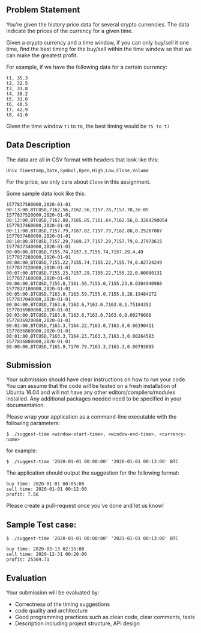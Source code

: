 ## Problem Statement

You're given the history price data for several crypto currencies.
The data indicate the prices of the currency for a given time.

Given a crypto currency and a time window, if you can only buy/sell it one time,
find the best timing for the buy/sell within the time window so that we can make the greatest profit.

For example, if we have the following data for a certain currency:

```
t1, 35.3
t2, 32.5
t3, 33.8
t4, 38.2
t5, 31.0
t6, 40.5
t7, 42.9
t8, 41.0
```

Given the time window `t1` to `t8`, the best timing would be `t5 to t7`

## Data Description

The data are all in CSV format with headers that look like this:

```
Unix Timestamp,Date,Symbol,Open,High,Low,Close,Volume
```

For the price, we only care about `Close` in this assignment.

Some sample data look like this:

```
1577837580000,2020-01-01 00:13:00,BTCUSD,7162.56,7162.56,7157.78,7157.78,3e-05
1577837520000,2020-01-01 00:12:00,BTCUSD,7162.88,7165.85,7161.64,7162.56,0.3269290054
1577837460000,2020-01-01 00:11:00,BTCUSD,7157.79,7167.82,7157.79,7162.88,0.25267007
1577837400000,2020-01-01 00:10:00,BTCUSD,7157.29,7169.27,7157.29,7157.79,0.27973615
1577837340000,2020-01-01 00:09:00,BTCUSD,7155.74,7157.3,7155.74,7157.29,4.49
1577837280000,2020-01-01 00:08:00,BTCUSD,7155.22,7155.74,7155.22,7155.74,0.02724249
1577837220000,2020-01-01 00:07:00,BTCUSD,7155.23,7157.29,7155.22,7155.22,0.00080131
1577837160000,2020-01-01 00:06:00,BTCUSD,7155.0,7161.56,7155.0,7155.23,0.0304940988
1577837100000,2020-01-01 00:05:00,BTCUSD,7163.0,7163.59,7155.0,7155.0,28.19484272
1577837040000,2020-01-01 00:04:00,BTCUSD,7163.6,7163.6,7163.0,7163.0,1.75184352
1577836980000,2020-01-01 00:03:00,BTCUSD,7163.0,7163.6,7163.0,7163.6,0.00270608
1577836920000,2020-01-01 00:02:00,BTCUSD,7163.3,7164.22,7163.0,7163.0,0.06390411
1577836860000,2020-01-01 00:01:00,BTCUSD,7163.3,7164.23,7163.3,7163.3,0.00264583
1577836800000,2020-01-01 00:00:00,BTCUSD,7165.9,7170.79,7163.3,7163.3,0.00793095
```

## Submission

Your submission should have clear instructions on how to run your code.
You can assume that the code will be tested on a fresh installation of Ubuntu 16.04 and will not have any other editors/compilers/modules installed.
Any additional packages needed need to be specified in your documentation.

Please wrap your application as a command-line executable with the following parameters:

```
$ ./suggest-time <window-start-time>, <window-end-time>, <currency-name>
```

for example:

```
$ ./suggest-time '2020-01-01 00:00:00' '2020-01-01 00:13:00' BTC
```

The application should output the suggestion for the following format:

```
buy time: 2020-01-01 00:05:00
sell time: 2020-01-01 00:12:00
profit: 7.56
```

Please create a pull-request once you've done and let us know!

## Sample Test case:

```
$ ./suggest-time '2020-01-01 00:00:00' '2021-01-01 00:13:00' BTC

buy time: 2020-03-13 02:15:00
sell time: 2020-12-31 00:20:00
profit: 25369.71
```

## Evaluation

Your submission will be evaluated by:
- Correctness of the timing suggestions
- code quality and architecture
- Good programming practices such as clean code, clear comments, tests
- Description including project structure, API design
